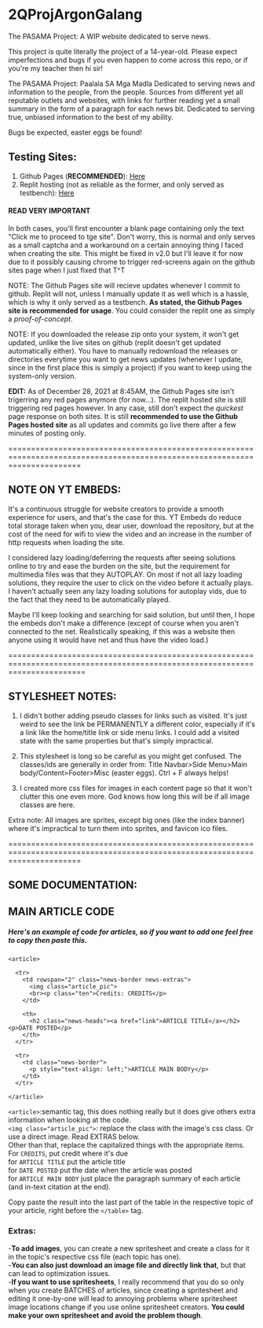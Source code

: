 # 2QProjArgonGalang
The PASAMA Project: A WIP website dedicated to serve news.

This project is quite literally the project of a 14-year-old. Please expect imperfections and bugs if you even happen to come across this repo, or if you're my teacher then hi sir!

The PASAMA Project: Paalala SA Mga Madla
Dedicated to serving news and information to the people, from the people. Sources from different yet all reputable outlets and websites, with links for further reading yet a small
summary in the form of a paragraph for each news bit. Dedicated to serving true, unbiased information to the best of my ability.

Bugs be expected, easter eggs be found!

## Testing Sites:
1. Github Pages (**RECOMMENDED**): [Here](https://gggalang.github.io/)
2. Replit hosting (not as reliable as the former, and only served as testbench): [Here](https://2QProjArgonGalang-1.paologalang.repl.co)

#### READ VERY IMPORTANT
In both cases, you'll first encounter a blank page containing only the text "Click me to proceed to tge site". Don't worry, this is normal and only serves as a small captcha and a workaround on a certain annoying thing I faced when creating the site. This might be fixed in v2.0 but I'll leave it for now due to it possibly causing chrome to trigger red-screens again on the github sites page when I just fixed that T^T

NOTE: The Github Pages site will recieve updates whenever I commit to github. Replit will not, unless I manually update it as well which is a hassle, which is why it only served as a testbench. **As stated, the Github Pages site is recommended for usage**. You could consider the replit one as simply a *proof-of-concept*.

NOTE: If you downloaded the release zip onto your system, it won't get updated, unlike the live sites on github (replit doesn't get updated automatically either). You have to manually redownload the releases or directories everytime you want to get news updates (whenever I update, since in the first place this is simply a project) if you want to keep using the system-only version.

**EDIT:** As of December 28, 2021 at 8:45AM, the Github Pages site isn't trigerring any red pages anymore (for now...). The replit hosted site is still triggering red pages however. In any case, still don't expect the *quickest* page response on both sites. It is still **recommended to use the Github Pages hosted site** as all updates and commits go live there after a few minutes of posting only.

============================================================================================================================

## NOTE ON YT EMBEDS:
It's a continuous struggle for website creators to provide a smooth experience for users, and that's the case for this.
YT Embeds do reduce total storage taken when you, dear user, download the repository, but at the cost of the need for wifi
to view the video and an increase in the number of http requests when loading the site.

I considered lazy loading/deferring the requests after seeing solutions online to try and ease the burden on the site,
but the requirement for multimedia files was that they AUTOPLAY. On most if not all lazy loading solutions, they require the user
to click on the video before it actually plays. I haven't actually seen any lazy loading solutions for autoplay vids,
due to the fact that they need to be automatically played.

Maybe I'll keep looking and searching for said solution, but until then, I hope the embeds don't make a difference (except of course
when you aren't connected to the net. Realistically speaking, if this was a website then anyone using it would have net and thus
have the video load.)

=============================================================================================================================

## STYLESHEET NOTES:
1. I didn't bother adding pseudo classes for links such as visited.
It's just weird to see the link be PERMANENTLY a different color, especially if it's a link
like the home/title link or side menu links. I could add a visited state with the same properties but that's simply
impractical.

2. This stylesheet is long so be careful as you might get confused. The classes/ids are generally in order from:
Title Navbar>Side Menu>Main body/Content>Footer>Misc (easter eggs). Ctrl + F always helps!

3. I created more css files for images in each content page so that it won't clutter this one even more.
God knows how long this will be if all image classes are here.

Extra note: All images are sprites, except big ones (like the index banner) where it's impractical to turn them into sprites, and favicon ico files.

============================================================================================================================

## SOME DOCUMENTATION:

## MAIN ARTICLE CODE
##### Here's an example of code for articles, so if you want to add one feel free to copy then paste this.
```
<article>

  <tr>
    <td rowspan="2" class="news-border news-extras">
      <img class="article_pic">
      <br><p class="ten">Credits: CREDITS</p>
    </td>

    <th>
      <h2 class="news-heads"><a href="link">ARTICLE TITLE</a></h2><p>DATE POSTED</p>
    </th>
  </tr>

  <tr>
    <td class="news-border">
      <p style="text-align: left;">ARTICLE MAIN BODYy</p>
    </td>
  </tr>

</article>
```

`<article>`:semantic tag, this does nothing really but it does give others extra information when looking at the code.<br>
`<img class="article_pic">`: replace the class with the image's css class. Or use a direct image. Read EXTRAS below.<br>
Other than that, replace the capitalized things with the appropriate items.<br>
For `CREDITS`, put credit where it's due<br>
for `ARTICLE TITLE` put the article title<br>
for `DATE POSTED` put the date when the article was posted<br>
for `ARTICLE MAIN BODY` just place the paragraph summary of each article (and in-text citation at the end).<br>

Copy paste the result into the last part of the table in the respective topic of your article, right before the `</table>` tag.

### Extras:
-**To add images**, you can create a new spritesheet and create a class for it in the topic's respective css file (each topic has one).<br>
-**You can also just download an image file and directly link that**, but that can lead to optimization issues.<br>
-**If you want to use spritesheets**, I really recommend that you do so only when you create BATCHES of articles, since creating a spritesheet and editing it one-by-one will lead to annoying problems where spritesheet image locations change if you use online spritesheet creators. **You could make your own spritesheet and avoid the problem though**.
